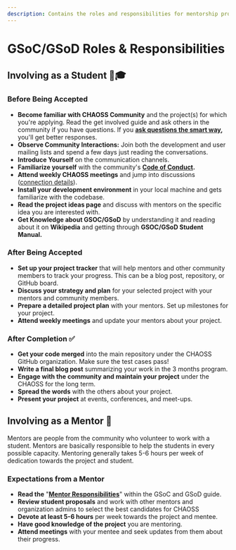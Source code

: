 ```yaml
---
description: Contains the roles and responsibilities for mentorship program
---
```


# GSoC/GSoD Roles & Responsibilities

## Involving as a Student 👨🎓 

### Before Being Accepted

* **Become familiar with CHAOSS Community** and the project\(s\) for which you're applying.  Read the get involved guide and ask others in the community if you have questions. If you [**ask questions the smart way**](http://www.catb.org/~esr/faqs/smart-questions.html)**,** you'll get better responses.
* **Observe Community Interactions:** Join both the development and user mailing lists and spend a few days just reading the conversations.
* **Introduce Yourself** on the communication channels.
* **Familiarize yourself** with the community's [**Code of Conduct**](https://chaoss.community/about/code-of-conduct/)**.**
* **Attend weekly CHAOSS meetings** and jump into discussions \([connection details](https://chaoss.community/participate/)\).
* **Install your development environment** in your local machine and gets familiarize with the codebase.
* **Read the project ideas page** and discuss with mentors on the specific idea you are interested with.
* **Get Knowledge about GSOC/GSoD** by understanding it and reading about it on **Wikipedia** and getting through **GSOC/GSoD Student Manual.**

### After Being Accepted

* **Set up your project tracker** that will help mentors and other community members to track your progress. This can be a blog post, repository, or GitHub board.
* **Discuss your strategy and plan** for your selected project with your mentors and community members.
* **Prepare a detailed project plan** with your mentors. Set up milestones for your project.
* **Attend weekly meetings** and update your mentors about your project.

### After Completion ✅ 

* **Get your code merged** into the main repository under the CHAOSS GitHub organization. Make sure the test cases pass!
* **Write a final blog post** summarizing your work in the 3 months program.
* **Engage with the community and maintain your project** under the CHAOSS for the long term.
* **Spread the words** with the others about your project.
* **Present your project** at events, conferences, and meet-ups.

## Involving as a Mentor 👥 

Mentors are people from the community who volunteer to work with a student. Mentors are basically responsible to help the students in every possible capacity. Mentoring generally takes 5-6 hours per week of dedication towards the project and student.

### Expectations from a Mentor

* **Read the** "[**Mentor Responsibilities**](https://developers.google.com/open-source/gsoc/help/responsibilities#mentors_responsibilities)" within the GSoC and GSoD guide.
* **Review student proposals** and work with other mentors and organization admins to select the best candidates for CHAOSS
* **Devote at least 5-6 hours** per week towards the project and mentee.
* **Have good knowledge of the project** you are mentoring.
* **Attend meetings** with your mentee and seek updates from them about their progress.

